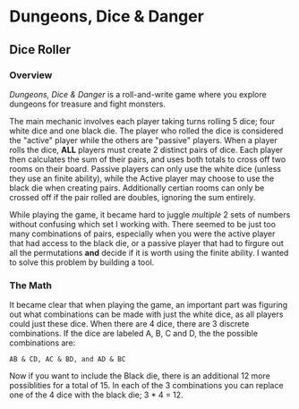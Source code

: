 # Dungeons, Dice & Danger
## Dice Roller

### Overview
*Dungeons, Dice & Danger* is a roll-and-write game where you explore dungeons for treasure and fight monsters.

The main mechanic involves each player taking turns rolling 5 dice; four white dice and one black die. The player who rolled the dice is considered the "active" player while the others are "passive" players. When a player rolls the dice, **ALL** players must create 2 distinct pairs of dice. Each player then calculates the sum of their pairs, and uses both totals to cross off two rooms on their board. Passive players can only use the white dice (unless they use an finite ability), while the Active player may choose to use the black die when creating pairs. Additionally certian rooms can only be crossed off if the pair rolled are doubles, ignoring the sum entirely. 

While playing the game, it became hard to juggle *multiple* 2 sets of numbers without confusing which set I working with. There seemed to be just too many combinations of pairs, especially when you were the active player that had access to the black die, or a passive player that had to firgure out all the permutations **and** decide if it is worth using the finite ability. I wanted to solve this problem by building a tool.

### The Math

It became clear that when playing the game, an important part was figuring out what combinations can be made with just the white dice, as all players could just these dice. When there are 4 dice, there are 3 discrete combinations. If the dice are labeled A, B, C and D, the the possible combinations are:

`AB & CD, AC & BD, and AD & BC`

Now if you want to include the Black die, there is an additional 12 more possiblities for a total of 15. In each of the 3 combinations you can replace one of the 4 dice with the black die; 3 * 4 = 12.